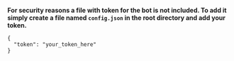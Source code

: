 **For security reasons a file with token for the bot is not included. To add it simply create a file named `config.json` in the root directory and add your token.**
```
{
  "token": "your_token_here"
}
```
